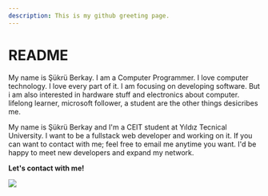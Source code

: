 ```yaml
---
description: This is my github greeting page.
---
```


# README

My name is Şükrü Berkay. I am a Computer Programmer. I love computer technology. I love every part of it. I am focusing on developing software. But i am also interested in hardware stuff and electronics about computer. lifelong learner, microsoft follower, a student are the other things desicribes me.

My name is Şükrü Berkay and I'm a CEIT student at Yıldız Tecnical University. I want to be a fullstack web developer and working on it. If you can want to contact with me; feel free to email me anytime you want. I'd be happy to meet new developers and expand my network.

**Let's contact with me!**

![](https://github-readme-stats.vercel.app/api?username=biproberkay&show_icons=true)

